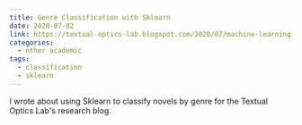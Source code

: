 ```yaml
---
title: Genre Classification with Sklearn
date: 2020-07-02
link: https://textual-optics-lab.blogspot.com/2020/07/machine-learning-for-genre.html
categories:
  - other academic
tags:
  - classification
  - sklearn
---
```


I wrote about using Sklearn to classify novels by genre for the Textual Optics Lab's research blog. 
